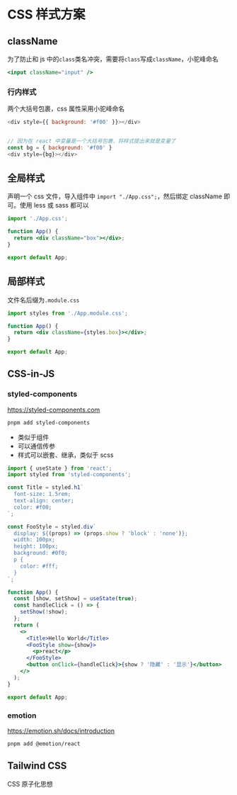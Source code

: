# CSS 样式方案

## className

为了防止和 js 中的`class`类名冲突，需要将`class`写成`className`，小驼峰命名

```jsx
<input className="input" />
```

### 行内样式

两个大括号包裹，css 属性采用小驼峰命名

```js
<div style={{ background: '#f00' }}></div>


// 因为在 react 中变量是一个大括号包裹，将样式提出来就是变量了
const bg = { background: '#f00' }
<div style={bg}></div>
```

## 全局样式

声明一个 css 文件，导入组件中 `import "./App.css";`，然后绑定 className 即可。使用 less 或 sass 都可以

```jsx
import './App.css';

function App() {
  return <div className="box"></div>;
}

export default App;
```

## 局部样式

文件名后缀为`.module.css`

```jsx
import styles from './App.module.css';

function App() {
  return <div className={styles.box}></div>;
}

export default App;
```

## CSS-in-JS

### styled-components

<https://styled-components.com>

```sh
pnpm add styled-components
```

- 类似于组件
- 可以通信传参
- 样式可以嵌套、继承，类似于 scss

```jsx
import { useState } from 'react';
import styled from 'styled-components';

const Title = styled.h1`
  font-size: 1.5rem;
  text-align: center;
  color: #f00;
`;

const FooStyle = styled.div`
  display: ${(props) => (props.show ? 'block' : 'none')};
  width: 100px;
  height: 100px;
  background: #0f0;
  p {
    color: #fff;
  }
`;

function App() {
  const [show, setShow] = useState(true);
  const handleClick = () => {
    setShow(!show);
  };
  return (
    <>
      <Title>Hello World</Title>
      <FooStyle show={show}>
        <p>react</p>
      </FooStyle>
      <button onClick={handleClick}>{show ? '隐藏' : '显示'}</button>
    </>
  );
}

export default App;
```

### emotion

<https://emotion.sh/docs/introduction>

```sh
pnpm add @emotion/react
```

## Tailwind CSS

CSS 原子化思想
